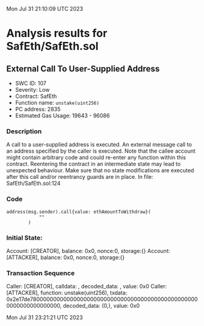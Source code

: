 Mon Jul 31 21:10:09 UTC 2023
# Analysis results for SafEth/SafEth.sol

## External Call To User-Supplied Address
- SWC ID: 107
- Severity: Low
- Contract: SafEth
- Function name: `unstake(uint256)`
- PC address: 2835
- Estimated Gas Usage: 19643 - 96086

### Description

A call to a user-supplied address is executed.
An external message call to an address specified by the caller is executed. Note that the callee account might contain arbitrary code and could re-enter any function within this contract. Reentering the contract in an intermediate state may lead to unexpected behaviour. Make sure that no state modifications are executed after this call and/or reentrancy guards are in place.
In file: SafEth/SafEth.sol:124

### Code

```
address(msg.sender).call{value: ethAmountToWithdraw}(
            ""
        )
```

### Initial State:

Account: [CREATOR], balance: 0x0, nonce:0, storage:{}
Account: [ATTACKER], balance: 0x0, nonce:0, storage:{}

### Transaction Sequence

Caller: [CREATOR], calldata: , decoded_data: , value: 0x0
Caller: [ATTACKER], function: unstake(uint256), txdata: 0x2e17de780000000000000000000000000000000000000000000000000000000000000000, decoded_data: (0,), value: 0x0


Mon Jul 31 23:21:21 UTC 2023
